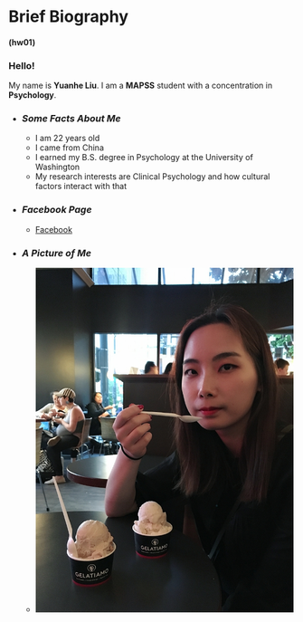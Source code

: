 # Brief Biography
#### (hw01)

### **Hello!**
My name is **Yuanhe Liu**. I am a **MAPSS** student with a concentration in **Psychology**. 

* ### *Some Facts About Me*
  + I am 22 years old
  + I came from China
  + I earned my B.S. degree in Psychology at the University of Washington
  + My research interests are Clinical Psychology and how cultural factors interact with that
  
* ### *Facebook Page*
  + [Facebook](https://www.facebook.com/profile.php?id=100005223360681)

* ### *A Picture of Me*
  + ![](hw01.jpeg)